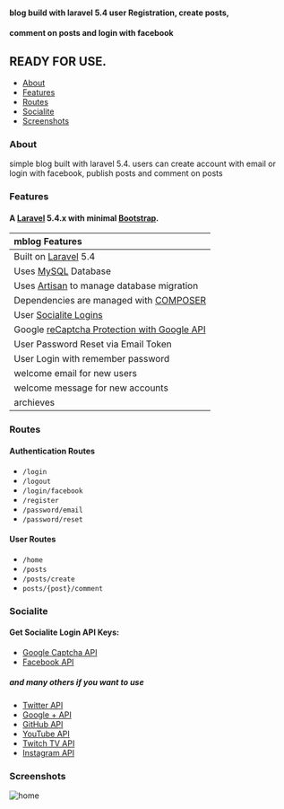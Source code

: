 #### blog build with laravel 5.4 user Registration, create posts,
#### comment on posts and login with facebook

## READY FOR USE.

- [About](#about)
- [Features](#features)
- [Routes](#routes)
- [Socialite](#socialite)
- [Screenshots](#screenshots)  


### About
simple blog built with laravel 5.4.
users can create account with email or login with facebook, publish posts
and comment on posts


### Features
#### A [Laravel](http://laravel.com/) 5.4.x with minimal [Bootstrap](http://getbootstrap.com).

| mblog Features  |
| :------------ |
|Built on [Laravel](http://laravel.com/) 5.4|
|Uses [MySQL](https://github.com/mysql) Database|
|Uses [Artisan](http://laravel.com/docs/5.4/artisan) to manage database migration|
|Dependencies are managed with [COMPOSER](https://getcomposer.org/)|
|User [Socialite Logins](https://github.com/laravel/socialite) |
|Google [reCaptcha Protection with Google API](https://developers.google.com/recaptcha/)|
|User Password Reset via Email Token|
|User Login with remember password|
|welcome email for new users|
|welcome message for new accounts|
|archieves|




### Routes
#### Authentication Routes
* ```/login```
* ```/logout```
* ```/login/facebook```
* ```/register```
* ```/password/email```
* ```/password/reset```

#### User Routes
* ```/home```
* ```/posts```
* ```/posts/create```
* ```posts/{post}/comment``` 

### Socialite
#### Get Socialite Login API Keys:
* [Google Captcha API](https://www.google.com/recaptcha/admin#list)
* [Facebook API](https://developers.facebook.com/)
##### and many others if you want to use
* [Twitter API](https://apps.twitter.com/)
* [Google &plus; API](https://console.developers.google.com/)
* [GitHub API](https://github.com/settings/applications/new)
* [YouTube API](https://developers.google.com/youtube/v3/getting-started)
* [Twitch TV API](http://www.twitch.tv/kraken/oauth2/clients/new)
* [Instagram API](https://instagram.com/developer/register/)



### Screenshots

![home]()
